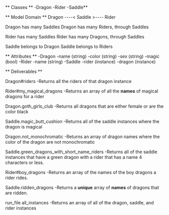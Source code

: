 ** Classes **
  -Dragon
  -Rider
  -Saddle**

** Model Domain **
Dragon ----< Saddle >---- Rider

Dragon has many Saddles
Dragon has many Riders, through Saddles

Rider has many Saddles
Rider has many Dragons, through Saddles

Saddle belongs to Dragon
Saddle belongs to Riders

** Attributes **
  -Dragon
    -name (string)
    -color (string)
    -sex (string)
    -magic (bool)
  -Rider
    -name (string)
  -Saddle
    -rider (instance)
    -dragon (instance)



** Deliverables **

Dragon#riders
  -Returns all the riders of that dragon instance

Rider#my_magical_dragons
  -Returns an array of all the **names** of magical dragons for a rider

Dragon.goth_girls_club
  -Returns all dragons that are either female or are the color black

Saddle.magic_butt_cushion
  -Returns all of the saddle instances where the dragon is magical

Dragon.not_monochromatic
  -Returns an array of dragon names where the color of the dragon are not monochromatic

Saddle.green_dragons_with_short_name_riders
  -Returns all of the saddle instances that have a green dragon with a rider that has a name 4 characters or less.

Rider#boy_dragons
  -Returns an array of the names of the boy dragons a rider rides.

Saddle.ridden_dragons
  -Returns a **unique** array of **names** of dragons that are ridden.

run_file all_instances
  -Returns an array of all of the dragon, saddle, and rider instances
